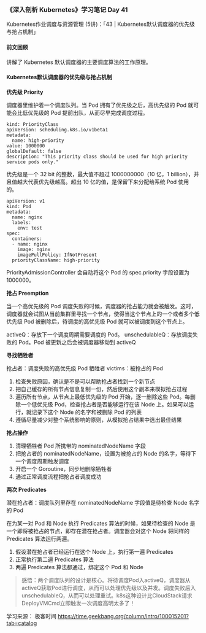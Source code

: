 ### 《深入剖析 Kubernetes》学习笔记 Day 41

Kubernetes作业调度与资源管理 (5讲)：「43 | Kubernetes默认调度器的优先级与抢占机制」

#### 前文回顾

讲解了 Kubernetes 默认调度器的主要调度算法的工作原理。

#### Kubernetes默认调度器的优先级与抢占机制

**优先级 Priority**

调度器里维护着一个调度队列。当 Pod 拥有了优先级之后，高优先级的 Pod 就可能会比低优先级的 Pod 提前出队，从而尽早完成调度过程。

```
kind: PriorityClass
apiVersion: scheduling.k8s.io/v1beta1
metadata:
  name: high-priority
value: 1000000
globalDefault: false
description: "This priority class should be used for high priority service pods only."
```

优先级是一个 32 bit 的整数，最大值不超过 1000000000（10 亿，1 billion），并且值越大代表优先级越高。超出 10 亿的值，是保留下来分配给系统 Pod 使用的。

```
apiVersion: v1
kind: Pod
metadata:
  name: nginx
  labels:
    env: test
spec:
  containers:
  - name: nginx
    image: nginx
    imagePullPolicy: IfNotPresent
  priorityClassName: high-priority
```

PriorityAdmissionController  会自动将这个 Pod 的 spec.priority 字段设置为 1000000。

**抢占 Preemption**

当一个高优先级的 Pod 调度失败的时候，调度器的抢占能力就会被触发。这时，调度器就会试图从当前集群里寻找一个节点，使得当这个节点上的一个或者多个低优先级 Pod 被删除后，待调度的高优先级 Pod 就可以被调度到这个节点上。

activeQ：存放下一个调度周期需要调度的 Pod。
unschedulableQ：存放调度失败的 Pod。Pod 被更新之后会被调度器移动到 activeQ

**寻找牺牲者**

抢占者：调度失败的高优先级 Pod
牺牲者 victims：被抢占的 Pod 

1. 检查失败原因，确认是不是可以帮助抢占者找到一个新节点
2. 把自己缓存的所有节点信息复制一份，然后使用这个副本来模拟抢占过程
3. 遍历所有节点，从节点上最低优先级的 Pod 开始，逐一删除这些 Pod。每删除一个低优先级 Pod，检查抢占者是否能够运行在该 Node 上。如果可以运行，就记录下这个 Node 的名字和被删除 Pod 的列表
4. 遵循尽量减少对整个系统影响的原则，从模拟抢占结果中选出最佳结果

**抢占操作**

1. 清理牺牲者 Pod 所携带的 nominatedNodeName 字段
2. 把抢占者的 nominatedNodeName，设置为被抢占的 Node 的名字，等待下一个调度周期触发调度
3. 开启一个 Goroutine，同步地删除牺牲者
4. 通过正常调度流程把抢占者调度成功

**两次 Predicates**

潜在抢占者：调度队列里存在 nominatedNodeName 字段值是待检查 Node 名字的 Pod

在为某一对 Pod 和 Node 执行 Predicates 算法的时候，如果待检查的 Node 是一个即将被抢占的节点，即存在潜在抢占者。调度器会对这个 Node 将同样的 Predicates 算法运行两遍。

1. 假设潜在抢占者已经运行在这个 Node 上，执行第一遍 Predicates
2. 正常执行第二遍 Predicates 算法
3. 两遍 Predicates 算法都通过，绑定这个 Pod 和 Node

> 感悟：两个调度队列的设计是核心。将待调度Pod入activeQ，调度器从activeQ获取Pod进行调度，从而可以处理优先级以及并发。调度失败后入unschedulableQ，从而可以处理重试。k8s这种设计比CloudStack请求DeployVMCmd立即触发一次调度高明太多了！

学习来源： 极客时间 https://time.geekbang.org/column/intro/100015201?tab=catalog



